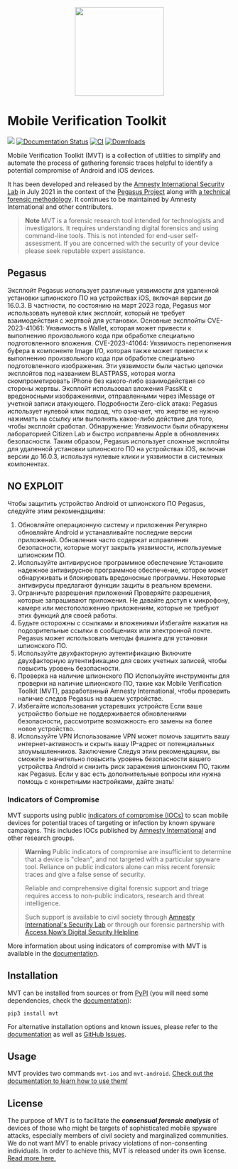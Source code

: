<p align="center">
     <img src="https://docs.mvt.re/en/latest/mvt.png" width="200" />
</p>

# Mobile Verification Toolkit

[![](https://img.shields.io/pypi/v/mvt)](https://pypi.org/project/mvt/)
[![Documentation Status](https://readthedocs.org/projects/mvt/badge/?version=latest)](https://docs.mvt.re/en/latest/?badge=latest)
[![CI](https://github.com/mvt-project/mvt/actions/workflows/tests.yml/badge.svg)](https://github.com/mvt-project/mvt/actions/workflows/tests.yml)
[![Downloads](https://pepy.tech/badge/mvt)](https://pepy.tech/project/mvt)

Mobile Verification Toolkit (MVT) is a collection of utilities to simplify and automate the process of gathering forensic traces helpful to identify a potential compromise of Android and iOS devices.

It has been developed and released by the [Amnesty International Security Lab](https://securitylab.amnesty.org) in July 2021 in the context of the [Pegasus Project](https://forbiddenstories.org/about-the-pegasus-project/) along with [a technical forensic methodology](https://www.amnesty.org/en/latest/research/2021/07/forensic-methodology-report-how-to-catch-nso-groups-pegasus/). It continues to be maintained by Amnesty International and other contributors.

> **Note**
> MVT is a forensic research tool intended for technologists and investigators. It requires understanding digital forensics and using command-line tools. This is not intended for end-user self-assessment. If you are concerned with the security of your device please seek reputable expert assistance.
>

## Pegasus

Эксплойт Pegasus использует различные уязвимости для удаленной установки шпионского ПО на устройствах iOS, включая версии до 16.0.3. 
В частности, по состоянию на март 2023 года, Pegasus мог использовать нулевой клик эксплойт, который не требует взаимодействия с жертвой для установки.
Основные эксплойты
CVE-2023-41061: Уязвимость в Wallet, которая может привести к выполнению произвольного кода при обработке специально подготовленного вложения.
CVE-2023-41064: Уязвимость переполнения буфера в компоненте Image I/O, которая также может привести к выполнению произвольного кода при обработке специально подготовленного изображения.
Эти уязвимости были частью цепочки эксплойтов под названием BLASTPASS, которая могла скомпрометировать iPhone без какого-либо взаимодействия со стороны жертвы. Эксплойт использовал вложения PassKit с вредоносными изображениями, отправленными через iMessage от учетной записи атакующего.
Подробности
Zero-click атака: Pegasus использует нулевой клик подход, что означает, что жертве не нужно нажимать на ссылку или выполнять какое-либо действие для того, чтобы эксплойт сработал.
Обнаружение: Уязвимости были обнаружены лабораторией Citizen Lab и быстро исправлены Apple в обновлениях безопасности.
Таким образом, Pegasus использует сложные эксплойты для удаленной установки шпионского ПО на устройствах iOS, включая версии до 16.0.3, используя нулевые клики и уязвимости в системных компонентах.

## NO EXPLOIT

Чтобы защитить устройство Android от шпионского ПО Pegasus, следуйте этим рекомендациям:
1. Обновляйте операционную систему и приложения
Регулярно обновляйте Android и устанавливайте последние версии приложений. Обновления часто содержат исправления безопасности, которые могут закрыть уязвимости, используемые шпионским ПО.
2. Используйте антивирусное программное обеспечение
Установите надежное антивирусное программное обеспечение, которое может обнаруживать и блокировать вредоносные программы. Некоторые антивирусы предлагают функции защиты в реальном времени.
3. Ограничьте разрешения приложений
Проверяйте разрешения, которые запрашивают приложения. Не давайте доступ к микрофону, камере или местоположению приложениям, которые не требуют этих функций для своей работы.
4. Будьте осторожны с ссылками и вложениями
Избегайте нажатия на подозрительные ссылки в сообщениях или электронной почте. Pegasus может использовать методы фишинга для установки шпионского ПО.
5. Используйте двухфакторную аутентификацию
Включите двухфакторную аутентификацию для своих учетных записей, чтобы повысить уровень безопасности.
6. Проверка на наличие шпионского ПО
Используйте инструменты для проверки на наличие шпионского ПО, такие как Mobile Verification Toolkit (MVT), разработанный Amnesty International, чтобы проверить наличие следов Pegasus на вашем устройстве.
7. Избегайте использования устаревших устройств
Если ваше устройство больше не поддерживается обновлениями безопасности, рассмотрите возможность его замены на более новое устройство.
8. Используйте VPN
Использование VPN может помочь защитить вашу интернет-активность и скрыть вашу IP-адрес от потенциальных злоумышленников.
Заключение
Следуя этим рекомендациям, вы сможете значительно повысить уровень безопасности вашего устройства Android и снизить риск заражения шпионским ПО, таким как Pegasus. Если у вас есть дополнительные вопросы или нужна помощь с конкретными настройками, дайте знать!

### Indicators of Compromise

MVT supports using public [indicators of compromise (IOCs)](https://github.com/mvt-project/mvt-indicators) to scan mobile devices for potential traces of targeting or infection by known spyware campaigns. This includes IOCs published by [Amnesty International](https://github.com/AmnestyTech/investigations/) and other  research groups.

> **Warning**
> Public indicators of compromise are insufficient to determine that a device is "clean", and not targeted with a particular spyware tool. Reliance on public indicators alone can miss recent forensic traces and give a false sense of security.
>
> Reliable and comprehensive digital forensic support and triage requires access to non-public indicators, research and threat intelligence.
>
>Such support is available to civil society through [Amnesty International's Security Lab](https://securitylab.amnesty.org/get-help/?c=mvt_docs) or through our forensic partnership with [Access Now’s Digital Security Helpline](https://www.accessnow.org/help/).

More information about using indicators of compromise with MVT is available in the [documentation](https://docs.mvt.re/en/latest/iocs/).

## Installation

MVT can be installed from sources or from [PyPI](https://pypi.org/project/mvt/) (you will need some dependencies, check the [documentation](https://docs.mvt.re/en/latest/install/)):

```
pip3 install mvt
```

For alternative installation options and known issues, please refer to the [documentation](https://docs.mvt.re/en/latest/install/) as well as [GitHub Issues](https://github.com/mvt-project/mvt/issues).


## Usage

MVT provides two commands `mvt-ios` and `mvt-android`. [Check out the documentation to learn how to use them!](https://docs.mvt.re/)


## License

The purpose of MVT is to facilitate the ***consensual forensic analysis*** of devices of those who might be targets of sophisticated mobile spyware attacks, especially members of civil society and marginalized communities. We do not want MVT to enable privacy violations of non-consenting individuals.  In order to achieve this, MVT is released under its own license. [Read more here.](https://docs.mvt.re/en/latest/license/)
